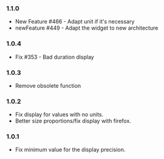 ### 1.1.0
* New Feature #466 - Adapt unit if it's necessary
* newFeature #449 - Adapt the widget to new architecture

### 1.0.4
* Fix #353 - Bad duration display

### 1.0.3
* Remove obsolete function

### 1.0.2
* Fix display for values with no units.
* Better size proportions/fix display with firefox.

### 1.0.1
* Fix minimum value for the display precision.